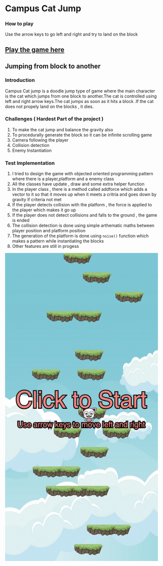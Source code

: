 # Campus Cat Jump



### How to play 
Use the arrow keys to go left and right and try to land on the block 


## [Play the game here](https://editor.p5js.org/Avinash190/full/YxcEFnlSN)


## Jumping from block to another 


### Introduction 

Campus Cat jump is a doodle jump type of game where the main character is the cat which jumps from one block to another.The cat is controlled using left and right arrow keys.The cat jumps as soon as it hits a block .If the cat does not propely land on the blocks , it dies.


### Challenges ( Hardest Part of the project )
1. To make the cat jump and balance the gravity also 
2. To procedurally generate the block so it can be infinite scrolling game 
3. Camera following the player
4. Collision detection 
5. Enemy Instantiation


### Test Implementation 
1. I tried to design the game with objected oriented programming pattern where there is a player,platform and a enemy class 
2. All the classes have update , draw and some extra helper function 
3. In the player class , there is a method called addforce which adds a vector to it so that it moves up when it meets a critria and goes down by gravity if criteria not met
4. If the player detects collision with the platform , the force is applied to the player which makes it go up 
5. If the player does not detect collisions and falls to the ground , the game is ended 
6. The collision detection is done using simple arthematic maths between player position and platform position 
7. The generation of the platform is done using ````noise()```` function which makes a pattern while instantiating the blocks
8. Other features are still in progess 

![ScreenShot](https://github.com/Tauke190/Intro-to-Interactive-Media/blob/master/Assignments/midtermProject/Screen%20Shot%202022-03-08%20at%2010.01.59.png?raw=true)


